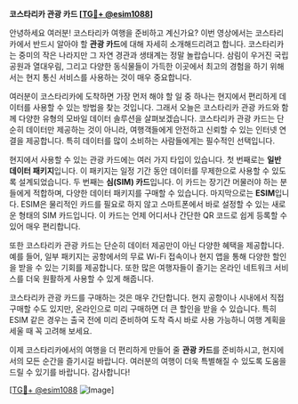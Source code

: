 **코스타리카 관광 카드 [[TG💪+ @esim1088](https://t.me/s/esim1088)]**

안녕하세요 여러분! 코스타리카 여행을 준비하고 계신가요? 이번 영상에서는 코스타리카에서 반드시 알아야 할 **관광 카드**에 대해 자세히 소개해드리려고 합니다. 코스타리카는 중미의 작은 나라지만 그 자연 경관과 생태계는 정말 놀랍습니다. 삼림이 우거진 국립공원과 열대우림, 그리고 다양한 동식물들이 가득한 이곳에서 최고의 경험을 하기 위해서는 현지 통신 서비스를 사용하는 것이 매우 중요합니다.

여러분이 코스타리카에 도착하면 가장 먼저 해야 할 일 중 하나는 현지에서 편리하게 데이터를 사용할 수 있는 방법을 찾는 것입니다. 그래서 오늘은 코스타리카 관광 카드와 함께 다양한 유형의 모바일 데이터 솔루션을 살펴보겠습니다. 코스타리카 관광 카드는 단순히 데이터만 제공하는 것이 아니라, 여행객들에게 안전하고 신뢰할 수 있는 인터넷 연결을 제공합니다. 특히 데이터를 많이 소비하는 사람들에게는 필수적인 선택입니다.

현지에서 사용할 수 있는 관광 카드에는 여러 가지 타입이 있습니다. 첫 번째로는 **일반 데이터 패키지**입니다. 이 패키지는 일정 기간 동안 데이터를 무제한으로 사용할 수 있도록 설계되었습니다. 두 번째는 **심(SIM) 카드**입니다. 이 카드는 장기간 머물러야 하는 분들에게 적합하며, 다양한 데이터 패키지를 구매할 수 있습니다. 마지막으로는 **ESIM**입니다. ESIM은 물리적인 카드를 필요로 하지 않고 스마트폰에서 바로 설정할 수 있는 새로운 형태의 SIM 카드입니다. 이 카드는 언제 어디서나 간단한 QR 코드로 쉽게 등록할 수 있어 매우 편리합니다.

또한 코스타리카 관광 카드는 단순히 데이터 제공만이 아닌 다양한 혜택을 제공합니다. 예를 들어, 일부 패키지는 공항에서의 무료 Wi-Fi 접속이나 현지 앱을 통해 다양한 할인을 받을 수 있는 기회를 제공합니다. 또한 많은 여행자들이 즐기는 온라인 네트워크 서비스를 더욱 원활하게 사용할 수 있게 해줍니다.

코스타리카 관광 카드를 구매하는 것은 매우 간단합니다. 현지 공항이나 시내에서 직접 구매할 수도 있지만, 온라인으로 미리 구매하면 더 큰 할인을 받을 수 있습니다. 특히 ESIM 같은 경우는 출국 전에 미리 준비하여 도착 즉시 바로 사용 가능하니 여행 계획을 세울 때 꼭 고려해 보세요.

이제 코스타리카에서의 여행을 더 편리하게 만들어 줄 **관광 카드**를 준비하시고, 현지에서의 모든 순간을 즐기시길 바랍니다. 여러분의 여행이 더욱 특별해질 수 있도록 도움을 드릴 수 있기를 바랍니다. 감사합니다! 

[[TG💪+ @esim1088](https://t.me/s/esim1088) ![Image](https://i.postimg.cc/Y0z9fWf4/image.png)]